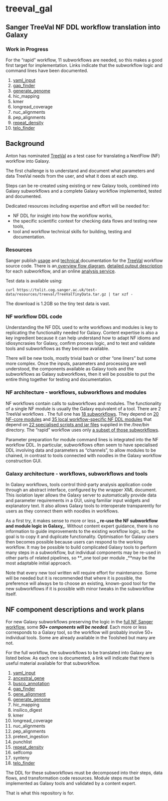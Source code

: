# treeval_gal

## Sanger TreeVal NF DDL workflow translation into Galaxy

### Work in Progress

For the “rapid” workflow, 11 subworkflows are needed, so this makes a good first target for implementation.
Links indicate that the subworkflow logic and command lines have been documented.

1. [yaml_input](yaml_input)
4. [gap_finder](gap_finder)
6.  [generate_genome](generate_genome)
7. hic_mapping
9. kmer
10. longread_coverage
11. nuc_alignments
12. pep_alignments
15. [repeat_density](repeat_density)
18. [telo_finder](telo_finder)


<h2>Background</h2>

Anton has nominated [TreeVal](https://github.com/sanger-tol/treeval/tree/dev) as a test case for translating a NextFlow (NF) workflow into Galaxy.

The first challenge is to understand and document what parameters and data TreeVal needs from the user, and what it does at each step.

Steps can be re-created using existing or new Galaxy tools, combined into Galaxy subworkflows and a complete Galaxy workflow implemented, tested and documented.

Dedicated resources including expertise and effort will be needed for:



* NF DDL for insight into how the workflow works,
* the specific scientific context for checking data flows and testing new tools,
* tool and workflow technical skills for building, testing and documentation.

<h3>Resources</h3>


Sanger publish [usage](https://pipelines.tol.sanger.ac.uk/treeval/dev/usage) and [technical ](https://github.com/sanger-tol/treeval/blob/dev/docs/usage.md)documentation for the [TreeVal](https://github.com/sanger-tol/treeval/tree/dev) workflow source code. There is an[ overview flow diagram](https://raw.githubusercontent.com/sanger-tol/treeval/dev/docs/images/v1-1-0/treeval_1_1_0_full_diagram.png), [detailed output description](https://github.com/sanger-tol/treeval/blob/dev/docs/output.md) for each subworkflow, and an online [analysis service](https://pipelines.tol.sanger.ac.uk/launch?id=1700725399_4e71a73a94cf).

Test data is available using:


```
curl https://tolit.cog.sanger.ac.uk/test-data/resources/treeval/TreeValTinyData.tar.gz | tar xzf -
```


The download is 1.2GB so the tiny test data is vast.

<h3>NF workflow DDL code</h3>


Understanding the NF DDL used to write workflows and modules is key to replicating the functionality needed for Galaxy. Content expertise is also a key ingredient because it can help understand how to adapt NF idioms and idiosyncrasies for Galaxy, confirm process logic, and to test and validate tools and subworkflows as they become available.

There will be new tools, mostly trivial bash or other “one liners” but some more complex. Once the inputs, parameters and processing are well understood, the components available as Galaxy tools and the subworkflows as Galaxy subworkflows, then it will be possible to put the entire thing together for testing and documentation.

<h3>NF architecture - workflows, subworkflows and modules</h3>


NF workflows contain calls to subworkflows and modules. The functionality of a single NF module is usually the Galaxy equivalent of a tool. There are 2 TreeVal workflows . The full one has [18 subworkflows](https://github.com/sanger-tol/treeval/tree/dev/subworkflows/local). They depend on [20 NF-core modules](https://github.com/sanger-tol/treeval/tree/dev/modules/nf-core) and [35 local workflow-specific NF DDL modules](https://github.com/sanger-tol/treeval/tree/dev/subworkflows/local) that depend on [22 specialised scripts and jar files](https://github.com/sanger-tol/treeval/tree/dev/bin) supplied in the _/tree/bin_ directory.  The “rapid” workflow uses only [a subset of those subworkflows](https://github.com/sanger-tol/treeval/blob/dev/workflows/treeval_rapid.nf).

Parameter preparation for module command lines is integrated into the NF workflow DDL. In particular, subworkflows often seem to have specialised DDL involving data and parameters as “channels”, to allow modules to be chained, in contrast to tools connected with noodles in the Galaxy workflow construction GUI.

<h3>Galaxy architecture - workflows, subworkflows and tools</h3>


In Galaxy workflows, tools control third-party analysis application code through an abstract interface, configured by the wrapper XML document. This isolation layer allows the Galaxy server to automatically provide data and parameter requirements in a GUI, using familiar input widgets and explanatory text. It also allows Galaxy tools to interoperate transparently for users as they connect them with noodles in workflows.

As a first try, it makes sense to more or less **_ re-use the NF subworkflow and module logic in Galaxy_**.
Without content expert guidance, there is no information to guide improvements to the existing workflow logic, so the goal is to copy it and duplicate functionality.
Optimisation for Galaxy users then becomes possible because users can respond to the working workflow. It may be possible to build complicated Galaxy tools to perform many steps in a subworkflow, but individual components may be re-used in other parts of related pipelines, so **_one tool per module _**may be the most adaptable initial approach.

Note that every new tool written will require effort for maintenance. Some will be needed but it is recommended that where it is possible,
the preference will always be to choose an existing, known-good tool for the new subworkflows if it is possible with minor tweaks in the subworkflow itself.


<h2>NF component descriptions and work plans</h2>

For new Galaxy subworkflows preserving the logic in
the [full NF Sanger workflow](https://raw.githubusercontent.com/sanger-tol/treeval/dev/docs/images/v1-1-0/treeval_1_1_0_full_diagram.png),
some **_50+ components will be needed_**.
Each more or less corresponds to a Galaxy tool, so the workflow will probably involve 50+ individual tools.
Some are already available in the Toolshed but many are not.

For the full workflow, the subworkflows to be translated into Galaxy are listed below.
As each one is documented, a link will indicate that there is useful material available for that subworkflow.

1. [yaml_input](yaml_input)
2. [ancestral_gene](ancestral_gene)
3. [busco_annotation](busco_annotation)
4. [gap_finder](gap_finder)
5. [gene_alignment](gene_alignment)
6. [generate_genome](generate_genome)
7. hic_mapping
8. insilico_digest
9. kmer
10. longread_coverage
11. nuc_alignments
12. pep_alignments
13. pretext_ingestion
14. punchlist
15. [repeat_density](repeat_density)
16. selfcomp
17. synteny
18. [telo_finder](telo_finder)

The DDL for these subworkflows must be decomposed into their steps, data flows, and transformation code resources. Module steps must be implemented as Galaxy tools and validated by a content expert.

That is what this repository is for.
